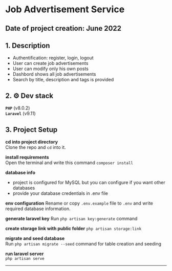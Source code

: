 # Job Advertisement Service
## Date of project creation: June 2022
## 1. Description
* Authentification: register, login, logout
* User can create job advertisements
* User can modify only his own posts
* Dashbord shows all job advertisements
* Search by title, description and tags is provided

## 2. ⚙️ Dev stack
**`PHP`**  (v8.0.2)<br />
**`Laravel`**  (v9.11)<br />

## 3. Project Setup ##
**cd into project directory**\
Clone the repo and `cd` into it.

**install requirements**\
Open the terminal and write this command `composer install`

**database info**
* project is configured for MySQL but you can configure if you want other databases
* provide your database credentials in .env file

**env configuration**
Rename or copy `.env.example` file to `.env` and write required database information.

**generate laravel key**
Run `php artisan key:generate` command

**create storage link with public folder**
`php artisan storage:link`

**migrate and seed database**\
Run `php artisan migrate --seed` command for table creation and seeding

**run laravel server**\
`php artisan serve`

<hr>

